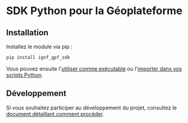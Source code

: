 # SDK Python pour la Géoplateforme

## Installation

Installez le module via pip :

```sh
pip install ignf_gpf_sdk
```

Vous pouvez ensuite l'[utiliser comme exécutable](docs/comme-executable.md) ou l'[importer dans vos scripts Python](docs/comme-module.md).

## Développement

Si vous souhaitez participer au développement du projet, consultez le [document détaillant comment procéder](docs/development.md).
